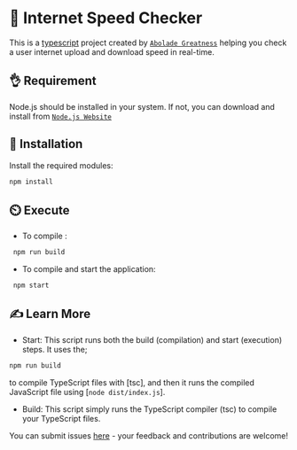 # 🛜 Internet Speed Checker

This is a [typescript](https://www.typescriptlang.org/) project created by [`Abolade Greatness`](https://github.com/thegrtnx) helping you check a user internet upload and download speed in real-time.

## 👌 Requirement

Node.js should be installed in your system. If not, you can download and install from [`Node.js Website`](https://nodejs.org/en/download)

## 🔧 Installation

Install the required modules:

```bash
npm install

```

## ⏲️ Execute

- To compile :

```bash
 npm run build

```

- To compile and start the application:

```bash
 npm start

```

## ✍️ Learn More

- Start: This script runs both the build (compilation) and start (execution) steps. It uses the;

```bash
npm run build

```

to compile TypeScript files with [tsc], and then it runs the compiled JavaScript file using [`node dist/index.js`].

- Build: This script simply runs the TypeScript compiler (tsc) to compile your TypeScript files.

You can submit issues [here](https://github.com/thegrtnx/internet-speed-check/issues) - your feedback and contributions are welcome!
